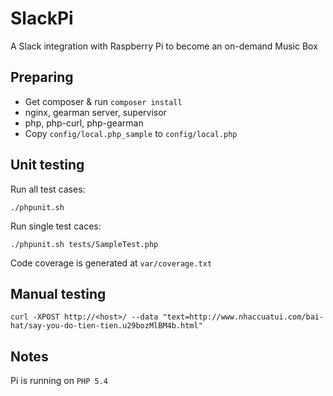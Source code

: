 # SlackPi

A Slack integration with Raspberry Pi to become an on-demand Music Box

## Preparing

- Get composer & run `composer install`
- nginx, gearman server, supervisor
- php, php-curl, php-gearman
- Copy `config/local.php_sample` to `config/local.php`

## Unit testing

Run all test cases:

	./phpunit.sh

Run single test caces:

	./phpunit.sh tests/SampleTest.php

Code coverage is generated at `var/coverage.txt`

## Manual testing

	curl -XPOST http://<host>/ --data "text=http://www.nhaccuatui.com/bai-hat/say-you-do-tien-tien.u29bozMlBM4b.html"

## Notes

Pi is running on `PHP 5.4`
